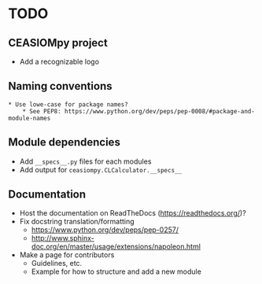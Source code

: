# TODO

## CEASIOMpy project

* Add a recognizable logo

## Naming conventions
    * Use lowe-case for package names?
        * See PEP8: https://www.python.org/dev/peps/pep-0008/#package-and-module-names

## Module dependencies

* Add `__specs__.py` files for each modules
* Add output for `ceasiompy.CLCalculator.__specs__`

## Documentation

* Host the documentation on ReadTheDocs (https://readthedocs.org/)?
* Fix docstring translation/formatting
    * https://www.python.org/dev/peps/pep-0257/
    * http://www.sphinx-doc.org/en/master/usage/extensions/napoleon.html
* Make a page for contributors
    * Guidelines, etc.
    * Example for how to structure and add a new module
